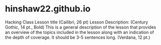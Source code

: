 # hinshaw22.github.io
Hacking Class
Lesson title (Cailibri, 26 pt)
Lesson Description: (Century Gothic, 14 pt., Bold) This is a general description of the lesson that provides an overview of the topics included in the lesson along with an indication of the depth of coverage.  It should be 3-5 sentences long. (Verdana, 12 pt.)
